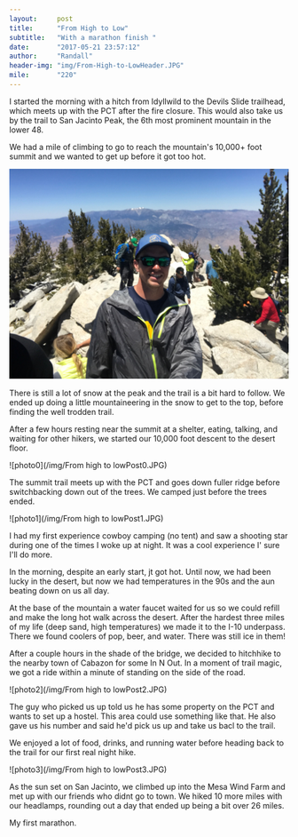 ```yaml
---
layout:     post
title:      "From High to Low"
subtitle:   "With a marathon finish "
date:       "2017-05-21 23:57:12"
author:     "Randall"
header-img: "img/From-High-to-LowHeader.JPG"
mile:       "220"
---
```

I started the morning with a hitch from Idyllwild to the Devils Slide trailhead, which meets up with the PCT after the fire closure. This would also take us by the trail to San Jacinto Peak, the 6th most prominent mountain in the lower 48.

We had a mile of climbing to go to reach the mountain's 10,000+ foot summit and we wanted to get up before it got too hot.

![photo0](/img/jacintoPost0.JPG)

There is still a lot of snow at the peak and the trail is a bit hard to follow. We ended up doing a little mountaineering in the snow to get to the top, before finding the well trodden trail.

After a few hours resting near the summit at a shelter, eating, talking, and waiting for other hikers, we started our 10,000 foot descent to the desert floor.

![photo0](/img/From high to lowPost0.JPG)

The summit trail meets up with the PCT and goes down fuller ridge before switchbacking down out of the trees. We camped just before the trees ended.

![photo1](/img/From high to lowPost1.JPG)

I had my first experience cowboy camping (no tent) and saw a shooting star during one of the times I woke up at night. It was a cool experience I' sure I'll do more.

In the morning, despite an early start, jt got hot. Until now, we had been lucky in the desert, but now we had temperatures in the 90s and the aun beating down on us all day.

At the base of the mountain a water faucet waited for us so we could refill and make the long hot walk across the desert. After the hardest three miles of my life (deep sand, high temperatures) we made it to the I-10 underpass. There we found coolers of pop, beer, and water. There was still ice in them!

After a couple hours in the shade of the bridge, we decided to hitchhike to the nearby town of Cabazon for some In N Out. In a moment of trail magic, we got a ride within a minute of standing on the side of the road.

![photo2](/img/From high to lowPost2.JPG)

The guy who picked us up told us he has some property on the PCT and wants to set up a hostel. This area could use something like that. He also gave us his number and said he'd pick us up and take us bacl to the trail.

We enjoyed a lot of food, drinks, and running water before heading back to the trail for our first real night hike.

![photo3](/img/From high to lowPost3.JPG)

As the sun set on San Jacinto, we climbed up into the Mesa Wind Farm and met up with our friends who didnt go to town. We hiked 10 more miles with our headlamps, rounding out a day that ended up being a bit over 26 miles.

My first marathon.
